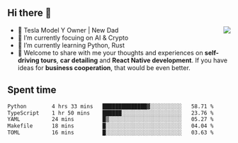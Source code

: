 ## Hi there 👋
<img align="right" src="https://github-readme-stats.vercel.app/api?username=ljunb&show_icons=true&icon_color=CE1D2D&text_color=718096&bg_color=00000000&hide_title=true&hide_border=true" />

- 🚗 Tesla Model Y Owner | New Dad
- 🔭 I’m currently focuing on AI & Crypto
- 🌱 I’m currently learning Python, Rust
- 💬 Welcome to share with me your thoughts and experiences on **self-driving tours**, **car detailing** and **React Native development**. If you have ideas for **business cooperation**, that would be even better.




## Spent time
<!--START_SECTION:waka-->

```txt
Python        4 hrs 33 mins   ██████████████▓░░░░░░░░░░   58.71 %
TypeScript    1 hr 50 mins    ██████░░░░░░░░░░░░░░░░░░░   23.76 %
YAML          24 mins         █▒░░░░░░░░░░░░░░░░░░░░░░░   05.27 %
Makefile      18 mins         █░░░░░░░░░░░░░░░░░░░░░░░░   04.04 %
TOML          16 mins         █░░░░░░░░░░░░░░░░░░░░░░░░   03.63 %
```

<!--END_SECTION:waka-->
